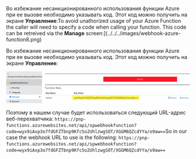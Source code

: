 <span data-ttu-id="c50d0-p109">Во избежание несанкционированного использования функции Azure при ее вызове необходимо указывать код. Этот код можно получить на экране **Управление**:</span><span class="sxs-lookup"><span data-stu-id="c50d0-p109">To avoid unathorized usage of your Azure Function the caller will need to specify a code when calling your function. This code can be retreived via the **Manage** screen:</span></span>](../../../images/webhook-azure-function8.png)

Во избежание несанкционированного использования функции Azure при ее вызове необходимо указывать код. Этот код можно получить на экране **Управление**:

![URL-адрес веб-перехватчика функции Azure](../../../images/webhook-azure-function7.png)

<span data-ttu-id="c50d0-142">Поэтому в нашем случае будет использоваться следующий URL-адрес веб-перехватчика: `https://pnp-functions.azurewebsites.net/api/spwebhookfunction?code=wyx9iAxp3o7fdGFZTbnp9Kfc5o2UhlzwgSOT/XGGM6QZcdYYa/o9aw==`</span><span class="sxs-lookup"><span data-stu-id="c50d0-142">So in our case the webhook URL to use is the following: `https://pnp-functions.azurewebsites.net/api/spwebhookfunction?code=wyx9iAxp3o7fdGFZTbnp9Kfc5o2UhlzwgSOT/XGGM6QZcdYYa/o9aw==`</span></span>



